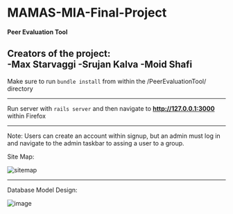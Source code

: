 # MAMAS-MIA-Final-Project

<strong>Peer Evaluation Tool</strong>

Creators of the project:\
-Max Starvaggi
-Srujan Kalva
-Moid Shafi
----------------------------------------------------------------------------------------------------


Make sure to run ```bundle install``` from within the /PeerEvaluationTool/ directory

----------------------------------------------------------------------------------------------------

Run server with ```rails server``` and then navigate to **http://127.0.0.1:3000** within Firefox

----------------------------------------------------------------------------------------------------

Note: Users can create an account within signup, but an admin must log in and navigate to the admin taskbar to assing a user to a group.

Site Map:

![sitemap](https://user-images.githubusercontent.com/47831063/144731521-1f71a690-a585-449c-a735-aa0fb2fd22e6.png)

----------------------------------------------------------------------------------------------------


Database Model Design:

![image](https://user-images.githubusercontent.com/47831063/144731596-ab2ced80-155e-4401-a56c-1e624720a619.png)
